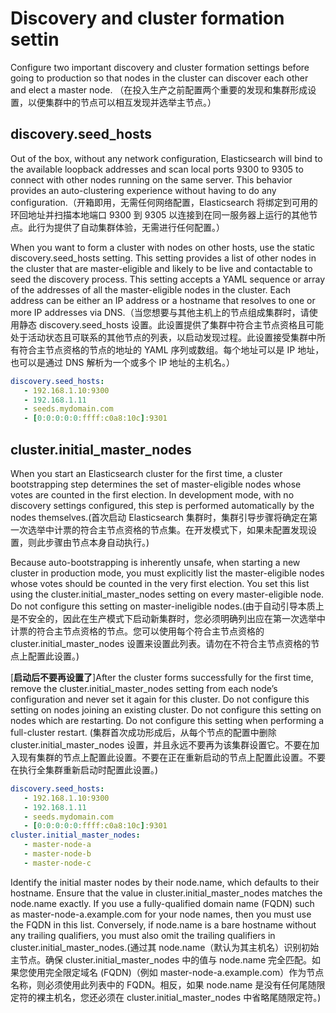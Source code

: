 # Discovery and cluster formation settin
Configure two important discovery and cluster formation settings before going to production so that nodes in the cluster can discover each other and elect a master node. （在投入生产之前配置两个重要的发现和集群形成设置，以便集群中的节点可以相互发现并选举主节点。）

## discovery.seed_hosts
Out of the box, without any network configuration, Elasticsearch will bind to the available loopback addresses and scan local ports 9300 to 9305 to connect with other nodes running on the same server. This behavior provides an auto-clustering experience without having to do any configuration.（开箱即用，无需任何网络配置，Elasticsearch 将绑定到可用的环回地址并扫描本地端口 9300 到 9305 以连接到在同一服务器上运行的其他节点。此行为提供了自动集群体验，无需进行任何配置。）

When you want to form a cluster with nodes on other hosts, use the static discovery.seed_hosts setting. This setting provides a list of other nodes in the cluster that are master-eligible and likely to be live and contactable to seed the discovery process. This setting accepts a YAML sequence or array of the addresses of all the master-eligible nodes in the cluster. Each address can be either an IP address or a hostname that resolves to one or more IP addresses via DNS.（当您想要与其他主机上的节点组成集群时，请使用静态 discovery.seed_hosts 设置。此设置提供了集群中符合主节点资格且可能处于活动状态且可联系的其他节点的列表，以启动发现过程。此设置接受集群中所有符合主节点资格的节点的地址的 YAML 序列或数组。每个地址可以是 IP 地址，也可以是通过 DNS 解析为一个或多个 IP 地址的主机名。）

```yml
discovery.seed_hosts:
   - 192.168.1.10:9300
   - 192.168.1.11 
   - seeds.mydomain.com 
   - [0:0:0:0:0:ffff:c0a8:10c]:9301 
```

## cluster.initial_master_nodes
When you start an Elasticsearch cluster for the first time, a cluster bootstrapping step determines the set of master-eligible nodes whose votes are counted in the first election. In development mode, with no discovery settings configured, this step is performed automatically by the nodes themselves.(首次启动 Elasticsearch 集群时，集群引导步骤将确定在第一次选举中计票的符合主节点资格的节点集。在开发模式下，如果未配置发现设置，则此步骤由节点本身自动执行。)

Because auto-bootstrapping is inherently unsafe, when starting a new cluster in production mode, you must explicitly list the master-eligible nodes whose votes should be counted in the very first election. You set this list using the cluster.initial_master_nodes setting on every master-eligible node. Do not configure this setting on master-ineligible nodes.(由于自动引导本质上是不安全的，因此在生产模式下启动新集群时，您必须明确列出应在第一次选举中计票的符合主节点资格的节点。您可以使用每个符合主节点资格的 cluster.initial_master_nodes 设置来设置此列表。请勿在不符合主节点资格的节点上配置此设置。)

[**启动后不要再设置了**]After the cluster forms successfully for the first time, remove the cluster.initial_master_nodes setting from each node’s configuration and never set it again for this cluster. Do not configure this setting on nodes joining an existing cluster. Do not configure this setting on nodes which are restarting. Do not configure this setting when performing a full-cluster restart. (集群首次成功形成后，从每个节点的配置中删除 cluster.initial_master_nodes 设置，并且永远不要再为该集群设置它。不要在加入现有集群的节点上配置此设置。不要在正在重新启动的节点上配置此设置。不要在执行全集群重新启动时配置此设置。)
```yml
discovery.seed_hosts:
   - 192.168.1.10:9300
   - 192.168.1.11
   - seeds.mydomain.com
   - [0:0:0:0:0:ffff:c0a8:10c]:9301
cluster.initial_master_nodes: 
   - master-node-a
   - master-node-b
   - master-node-c
```

	
Identify the initial master nodes by their node.name, which defaults to their hostname. Ensure that the value in cluster.initial_master_nodes matches the node.name exactly. If you use a fully-qualified domain name (FQDN) such as master-node-a.example.com for your node names, then you must use the FQDN in this list. Conversely, if node.name is a bare hostname without any trailing qualifiers, you must also omit the trailing qualifiers in cluster.initial_master_nodes.(通过其 node.name（默认为其主机名）识别初始主节点。确保 cluster.initial_master_nodes 中的值与 node.name 完全匹配。如果您使用完全限定域名 (FQDN)（例如 master-node-a.example.com）作为节点名称，则必须使用此列表中的 FQDN。相反，如果 node.name 是没有任何尾随限定符的裸主机名，您还必须在 cluster.initial_master_nodes 中省略尾随限定符。)